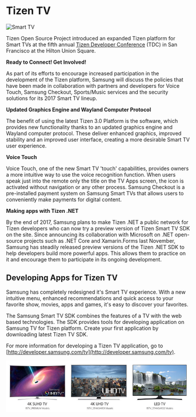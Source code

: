 # Tizen TV

![Smart TV](Smart-TVs-at-TDC2017_main_1.jpg)



Tizen Open Source Project introduced an expanded Tizen platform for Smart TVs at the fifth annual [Tizen Developer Conference](https://www.tizen.org/events/2017/tizen-developer-conference-2017) (TDC)  in San Francisco at the Hilton Union Square.



**Ready to Connect! Get Involved!**

As part of its efforts to encourage increased participation in the development of the Tizen platform, Samsung will discuss the policies that have been made in collaboration with partners and developers for Voice Touch, Samsung Checkout, Sports/Music services and the security solutions for its 2017 Smart TV lineup.



**Updated Graphics Engine and Wayland Computer Protocol**

The benefit of using the latest Tizen 3.0 Platform is the software, which provides new functionality thanks to an updated graphics engine and Wayland computer protocol. These deliver enhanced graphics, improved stability and an improved user interface, creating a more desirable Smart TV user experience.



**Voice Touch**

Voice Touch, one of the new Smart TV 'touch' capabilities, provides owners a more intuitive way to use the voice recognition function. When users speak just into the remote only the title on the TV Apps screen, the icon is activated without navigation or any other process. Samsung Checkout is a pre-installed payment system on Samsung Smart TVs that allows users to conveniently make payments for digital content.



**Making apps with Tizen .NET**

By the end of 2017, Samsung plans to make Tizen .NET a public network for Tizen developers who can now try a preview version of Tizen Smart TV SDK on the site. Since announcing its collaboration with Microsoft on .NET open-source projects such as .NET Core and Xamarin.Forms last November, Samsung has steadily released preview versions of the Tizen .NET SDK to help developers build more powerful apps. This allows them to practice on it and encourage them to participate in its ongoing development.


## Developing Apps for Tizen TV

Samsung has completely redesigned it's Smart TV experience. With a new intuitive menu, enhanced recommendations and quick access to your favorite show, movies, apps and games, it's easy to discover your favorites.

The Samsung Smart TV SDK combines the features of a TV with the web based technologies. The SDK provides tools for developing application on Samsung TV for Tizen platform. Create your first application by downloading latest Tizen TV SDK.

For more information for developing a Tizen TV application, go to [http://developer.samsung.com/tv](http://developer.samsung.com/tv).

![TV Devices](media/profile_tv_devices.jpg)
